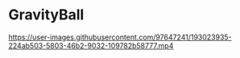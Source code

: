 # GravityBall



https://user-images.githubusercontent.com/97647241/193023935-224ab503-5803-46b2-9032-109782b58777.mp4

